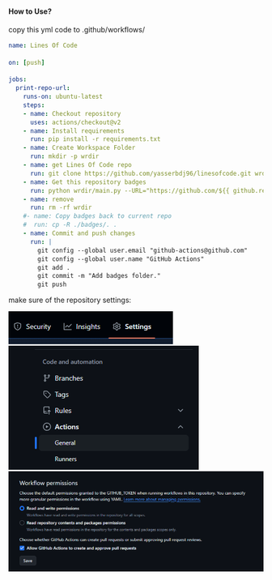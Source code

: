 #

<h4>How to Use?</h4>
copy this yml code to .github/workflows/

```yml
name: Lines Of Code

on: [push]

jobs:
  print-repo-url:
    runs-on: ubuntu-latest
    steps:
    - name: Checkout repository
      uses: actions/checkout@v2
    - name: Install requirements
      run: pip install -r requirements.txt
    - name: Create Workspace Folder
      run: mkdir -p wrdir
    - name: get Lines Of Code repo
      run: git clone https://github.com/yasserbdj96/linesofcode.git wrdir
    - name: Get this repository badges 
      run: python wrdir/main.py --URL="https://github.com/${{ github.repository }}"
    - name: remove
      run: rm -rf wrdir
    #- name: Copy badges back to current repo     
    #  run: cp -R ./badges/. .
    - name: Commit and push changes
      run: |
        git config --global user.email "github-actions@github.com"
        git config --global user.name "GitHub Actions"
        git add .
        git commit -m "Add badges folder."
        git push
```

make sure of the repository settings:

<img src="https://raw.githubusercontent.com/yasserbdj96/linesofcode/main/screenshot/1.png" alt="by yasserbdj96">
<img src="https://raw.githubusercontent.com/yasserbdj96/linesofcode/main/screenshot/2.png" alt="by yasserbdj96">
<img src="https://raw.githubusercontent.com/yasserbdj96/linesofcode/main/screenshot/3.png" alt="by yasserbdj96">